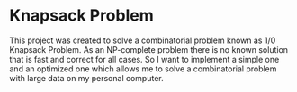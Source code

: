 # Knapsack Problem

This project was created to solve a combinatorial problem known as 1/0 Knapsack Problem. As an NP-complete problem there is no known solution that is fast and correct for all cases. So I want to implement a simple one and an optimized one which allows me to solve a combinatorial problem with large data on my personal computer.  

